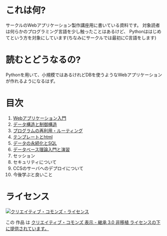 # これは何?

サークルのWebアプリケーション製作講座用に書いている資料です。
対象読者は何らかのプログラミング言語を少し触ったことはあるけど、
Pythonははじめてという方を対象にしています(ちなみにサークルでは最初にC言語をします)

# 読むとどうなるの?

Pythonを用いて、小規模ではあるけれどDBを使うようなWebアプリケーションが作れるようになるはず。

# 目次
1. [Webアプリケーション入門](1.md)
2. [データ構造と制御構造](2.md)
3. [プログラムの再利用・ルーティング](3.md)
4. [テンプレートとhtml](4.md)
5. [データの永続化とSQL](5.md)
6. [データベース理論入門と演習](6.md)
7. セッション
8. セキュリティについて
9. CCSのサーバへのデプロイについて
10. 今後学ぶと良いこと


# ライセンス

<a rel="license" href="http://creativecommons.org/licenses/by-sa/3.0/deed.ja"><img alt="クリエイティブ・コモンズ・ライセンス" style="border-width:0" src="http://i.creativecommons.org/l/by-sa/3.0/88x31.png" /></a>

この 作品 は <a rel="license" href="http://creativecommons.org/licenses/by-sa/3.0/deed.ja">クリエイティブ・コモンズ 表示 - 継承 3.0 非移植 ライセンスの下に提供されています。</a>
